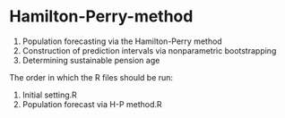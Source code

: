 # Hamilton-Perry-method
1. Population forecasting via the Hamilton-Perry method
2. Construction of prediction intervals via nonparametric bootstrapping
3. Determining sustainable pension age

The order in which the R files should be run:
1. Initial setting.R
2. Population forecast via H-P method.R
